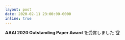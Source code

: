 ```yaml
---
layout: post
date: 2020-02-11 23:00:00-0000
inline: true
---
```


**AAAI 2020 Outstanding Paper Award** を受賞しました :trophy:

